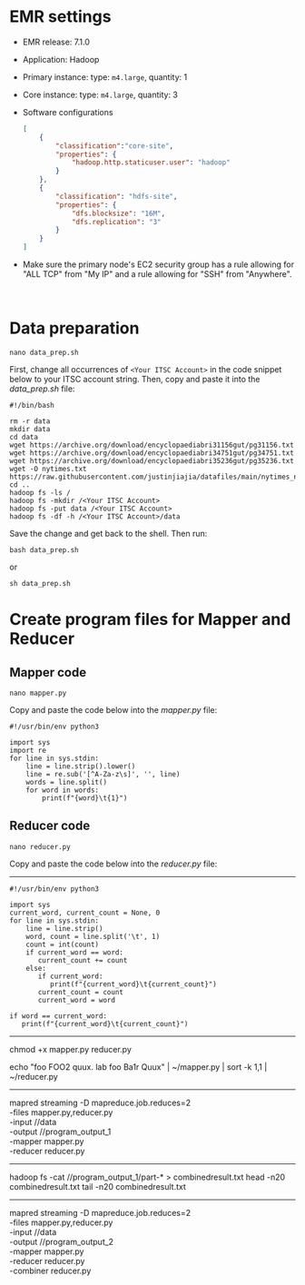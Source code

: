 # EMR settings

- EMR release: 7.1.0 

- Application: Hadoop
  
- Primary instance: type: `m4.large`, quantity: 1

- Core instance: type: `m4.large`, quantity: 3
  

- Software configurations
    ```json
    [
        {
            "classification":"core-site",
            "properties": {
                "hadoop.http.staticuser.user": "hadoop"
            }
        },
        {
            "classification": "hdfs-site",
            "properties": {
                "dfs.blocksize": "16M",
                "dfs.replication": "3"
            }
        }
    ]
    ```


- Make sure the primary node's EC2 security group has a rule allowing for "ALL TCP" from "My IP" and a rule allowing for "SSH" from "Anywhere".


<br>



# Data preparation

```shell
nano data_prep.sh
```

First, change all occurrences of `<Your ITSC Account>` in the code snippet below to your ITSC account string.
Then, copy and paste it into the *data_prep.sh* file:

```shell
#!/bin/bash

rm -r data
mkdir data
cd data
wget https://archive.org/download/encyclopaediabri31156gut/pg31156.txt
wget https://archive.org/download/encyclopaediabri34751gut/pg34751.txt
wget https://archive.org/download/encyclopaediabri35236gut/pg35236.txt
wget -O nytimes.txt https://raw.githubusercontent.com/justinjiajia/datafiles/main/nytimes_news_articles.txt
cd ..
hadoop fs -ls /
hadoop fs -mkdir /<Your ITSC Account>
hadoop fs -put data /<Your ITSC Account>
hadoop fs -df -h /<Your ITSC Account>/data
```

Save the change and get back to the shell. Then run:

```shell
bash data_prep.sh
```
or 

```shell
sh data_prep.sh
```

# Create program files for Mapper and Reducer

## Mapper code

```shell
nano mapper.py
```

Copy and paste the code below into the *mapper.py* file:

```shell
#!/usr/bin/env python3

import sys
import re
for line in sys.stdin:
    line = line.strip().lower()
    line = re.sub('[^A-Za-z\s]', '', line)
    words = line.split()
    for word in words:
        print(f"{word}\t{1}")
```

## Reducer code

```shell
nano reducer.py
```
Copy and paste the code below into the *reducer.py* file:

----------------------------------------------------------------------------

```shell
#!/usr/bin/env python3

import sys
current_word, current_count = None, 0
for line in sys.stdin:
    line = line.strip()
    word, count = line.split('\t', 1)
    count = int(count)
    if current_word == word:
       current_count += count
    else:
       if current_word:
          print(f"{current_word}\t{current_count}")
       current_count = count
       current_word = word

if word == current_word:
   print(f"{current_word}\t{current_count}")
```


----------------------------------------------------------------------------

chmod +x mapper.py reducer.py

echo "foo FOO2 quux. lab foo Ba1r Quux" | ~/mapper.py | sort -k 1,1 | ~/reducer.py

----------------------------------------------------------------------------


mapred streaming -D mapreduce.job.reduces=2 \
-files mapper.py,reducer.py \
-input /<Your ITSC Account>/data \
-output /<Your ITSC Account>/program_output_1 \
-mapper mapper.py \
-reducer reducer.py


----------------------------------------------------------------------------


hadoop fs -cat /<Your ITSC Account>/program_output_1/part-* > combinedresult.txt
head -n20 combinedresult.txt
tail -n20 combinedresult.txt

----------------------------------------------------------------------------

mapred streaming -D mapreduce.job.reduces=2 \
-files mapper.py,reducer.py \
-input /<Your ITSC Account>/data \
-output /<Your ITSC Account>/program_output_2 \
-mapper mapper.py \
-reducer reducer.py \
-combiner reducer.py








 

